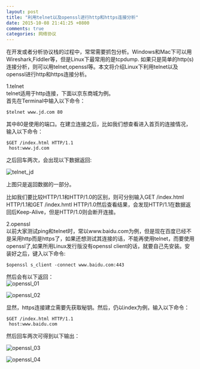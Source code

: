 ```yaml
---
layout: post
title: "利用telnet以及openssl进行http和https连接分析"
date: 2015-10-08 21:41:25 +0800
comments: true
categories: 网络协议
---
```


在开发或者分析协议栈的过程中，常常需要抓包分析。Windows和Mac下可以用Wireshark,Fiddler等，但是Linux下最常用的是tcpdump. 如果只是简单的http(s)连接分析，则可以用telnet,openssl等。本文将介绍Linux下利用telnet以及openssl进行http和https连接分析。  

1.telnet  
telnet适用于http连接，下面以京东商城为例。<!--more-->  
首先在Terminal中输入以下命令：  

	$telnet www.jd.com 80

其中80是使用的端口。在建立连接之后，比如我们想查看进入首页的连接情况，输入以下命令：  

	$GET /index.html HTTP/1.1
     host:www.jd.com

之后回车两次，会出现以下数据返回:  

![telnet_jd](http://7xn1yt.com1.z0.glb.clouddn.com/telnet_jd.png)  

上图只是返回数据的一部分。    

比如我们要比较HTTP/1.1和HTTP/1.0的区别，则可分别输入GET /index.html HTTP/1.1和GET /index.hmtl HTTP/1.0然后查看结果，会发现HTTP/1.1在数据返回后Keep-Alive，但是HTTP/1.0则会断开连接。  

2.openssl  
以前大家测试ping和telnet时，常以www.baidu.com为例，但是现在百度已经不是采用http而是https了，如果还想测试其连接的话，不能再使用telnet，而要使用openssl了,如果所用Linux发行版没有openssl client的话，就要自己先安装。安装好之后，键入以下命令:  

	$openssl s_client -connect www.baidu.com:443  

然后会有以下返回：  
![openssl_01](http://7xn1yt.com1.z0.glb.clouddn.com/openssl_01.png)

![openssl_02](http://7xn1yt.com1.z0.glb.clouddn.com/open_ssl02.png)

显然，https连接建立需要先获取秘钥。然后，仍以index为例，输入以下命令：  
	
	$GET /index.html HTTP/1.1
	 host:www.baidu.com

然后回车两次可得到以下输出：  

![openssl_03](http://7xn1yt.com1.z0.glb.clouddn.com/openssl_03.png)

![openssl_04](http://7xn1yt.com1.z0.glb.clouddn.com/openssl_05.png)
